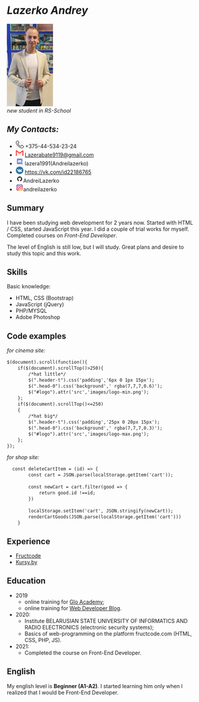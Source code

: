 # ___Lazerko Andrey___
![My-photo](My-photo.jpg)<br>
*new student in RS-School*

## ***My Contacts:***
* ![phone](images/phone.png)  +375-44-534-23-24
* ![gmail](images/gmail.png) Lazerabate9119@gmail.com
* ![discord](images/discord.png) lazera1991(Andreilazerko)
* ![vk](images/vk.png) https://vk.com/id22186765
* ![github](images/github.png)AndreiLazerko
* ![Instagram](images/instagram.png)andreilazerko

## **Summary**
I have been studying web development for 2 years now. Started with HTML / CSS, started JavaScript this year. I did a couple of trial works for myself. Completed courses on _Front-End Developer_.

The level of English is still low, but I will study. Great plans and desire to study this topic and this work.

## **Skills**
Basic knowledge:
* HTML, CSS (Bootstrap)
* JavaScript (jQuery)
* PHP/MYSQL
* Adobe Photoshop

## **Code examples**
*for cinema site:*
```
$(document).scroll(function(){
	if($(document).scrollTop()>250){
		/*hat little*/
		$(".header-t").css('padding','6px 0 1px 15px');
		$(".head-0").css('background',' rgba(7,7,7,0.6)');
		$("#logo").attr('src','images/logo-min.png');
	};
	if($(document).scrollTop()<=250)
	{
		/*hat big*/
		$(".header-t").css('padding','25px 0 20px 15px');
		$(".head-0").css('background',' rgba(7,7,7,0.3)');
		$("#logo").attr('src','images/logo-max.png');
	};
});
```
*for shop site:*
```
  const deleteCartItem = (id) => {
        const cart = JSON.parse(localStorage.getItem('cart'));

        const newCart = cart.filter(good => {
            return good.id !==id;
        })

        localStorage.setItem('cart', JSON.stringify(newCart));
        renderCartGoods(JSON.parse(localStorage.getItem('cart')))
    }
```

## **Experience** 
* [Fructcode](fructcode.com)
* [Kursy.by](Kursy.by)

## **Education** 
* 2019
    * online training for [Glo Academy](https://www.youtube.com/c/GloAcademyChannel);
    * online training for [Web Developer Blog](https://www.youtube.com/c/SuprunAlexey).
* 2020: 
    * Institute BELARUSIAN STATE UNIVERSITY OF INFORMATICS AND RADIO ELECTRONICS (electronic security systems);
    * Basics of web-programming on the platform fructcode.com (HTML, CSS, PHP, JS).
* 2021:
    * Completed the course on Front-End Developer.

## **English**
My english level is **Beginner (A1-A2)**. I started learning him only when I realized that I would be Front-End Developer.
